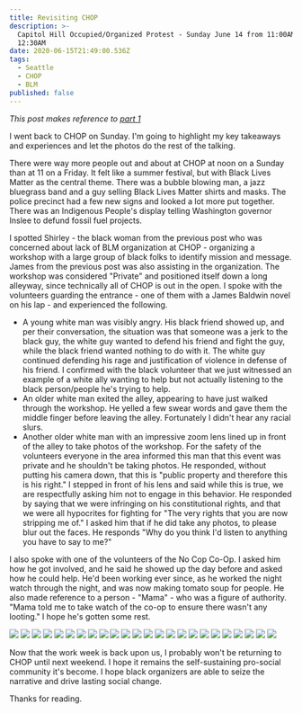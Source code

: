 ```yaml
---
title: Revisiting CHOP
description: >-
  Capitol Hill Occupied/Organized Protest - Sunday June 14 from 11:00AM to
  12:30AM
date: 2020-06-15T21:49:00.536Z
tags:
  - Seattle
  - CHOP
  - BLM
published: false
---
```

*This post makes reference to [part 1](https://natespilman.com/blog/my-time-at-chaz/)* 

I went back to CHOP on Sunday. I'm going to highlight my key takeaways and experiences and let the photos do the rest of the talking. 

There were way more people out and about at CHOP at noon on a Sunday than at 11 on a Friday. It felt like a summer festival, but with Black Lives Matter as the central theme.  There was a bubble blowing man, a jazz bluegrass band and a guy selling Black Lives Matter shirts and masks. The police precinct had a few new signs and looked a lot more put together. There was an Indigenous People's display telling Washington governor Inslee to defund fossil fuel projects. 

I spotted Shirley - the black woman from the previous post who was concerned about lack of BLM organization at CHOP - organizing a workshop with a large group of black folks to identify mission and message. James from the previous post was also assisting in the organization. The workshop was considered "Private" and positioned itself down a long alleyway, since technically all of CHOP is out in the open. I spoke with the volunteers guarding the entrance - one of them with a James Baldwin novel on his lap - and experienced the following. 

* A young white man was visibly angry. His black friend showed up, and per their conversation, the situation was that someone was a jerk to the black guy, the white guy wanted to defend his friend and fight the guy, while the black friend wanted nothing to do with it. The white guy continued defending his rage and justification of violence in defense of his friend. I confirmed with the black volunteer that we just witnessed an example of a white ally wanting to help but not actually listening to the black person/people he's trying to help. 
* An older white man exited the alley, appearing to have just walked through the workshop. He yelled a few swear words and gave them the middle finger before leaving the alley. Fortunately I didn't hear any racial slurs. 
* Another older white man with an impressive zoom lens lined up in front of the alley to take photos of the workshop. For the safety of the volunteers everyone in the area informed this man that this event was private and he shouldn't be taking photos. He responded, without putting his camera down, that this is "public property and therefore this is his right." I stepped in front of his lens and said while this is true, we are respectfully asking him not to engage in this behavior. He responded by saying that we were infringing on his constitutional rights, and that we were all hypocrites for fighting for "The very rights that you are now stripping me of." I asked him that if he did take any photos, to please blur out the faces. He responds "Why do you think I'd listen to anything you have to say to me?" 

I also spoke with one of the volunteers of the No Cop Co-Op. I asked him how he got involved, and he said he showed up the day before and asked how he could help. He'd been working ever since, as he worked the night watch through the night, and was now making tomato soup for people. He also made reference to a person - "Mama" - who was a figure of authority. "Mama told me to take watch of the co-op to ensure there wasn't any looting." I hope he's gotten some rest. 

![](/uploads/chopBusiness1.jpg) ![](/uploads/chopBusiness2.jpg) ![](/uploads/chopBus3.jpg) ![](/uploads/chop1.jpg) ![](/uploads/chop2.jpg) ![](/uploads/chop3.jpg) ![](/uploads/chop4.jpg) ![](/uploads/chop5.jpg) ![](/uploads/chop6.jpg) ![](/uploads/chop7.jpg) ![](/uploads/chop8.jpg) ![](/uploads/chop9.jpg) ![](/uploads/chop10.jpg) ![](/uploads/chop11.jpg) ![](/uploads/chop12.jpg) ![](/uploads/chop13.jpg) ![](/uploads/chop14.jpg) ![](/uploads/chop15.jpg) ![](/uploads/chop16.jpg) ![](/uploads/chop17.jpg) ![](/uploads/chop18.jpg) ![](/uploads/chop19.jpg) ![](/uploads/chop20.jpg) ![](/uploads/chop21.jpg)

Now that the work week is back upon us, I probably won't be returning to CHOP until next weekend. I hope it remains the self-sustaining pro-social community it's become. I hope black organizers are able to seize the narrative and drive lasting social change. 

Thanks for reading.